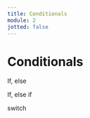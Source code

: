 ```yaml
---
title: Conditionals
module: 2
jotted: false
---
```


# Conditionals

If, else

If, else if

switch

